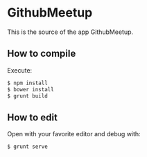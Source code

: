 GithubMeetup
==================

This is the source of the app GithubMeetup.

How to compile
--------------

Execute:

```bash
$ npm install
$ bower install
$ grunt build
```

How to edit
-----------

Open with your favorite editor and debug with:

```bash
$ grunt serve
```

